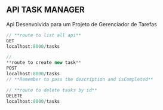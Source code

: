 ## API TASK MANAGER

Api Desenvolvida para um Projeto de Gerenciador de Tarefas

```js
// **route to list all api**
GET 
localhost:8000/tasks

// 
**route to create new task**
POST
localhost:8000/tasks
// **Remember to pass the description and isCompleted**

// **route to delete tasks by id**
DELETE
localhost:8000/tasks

```
